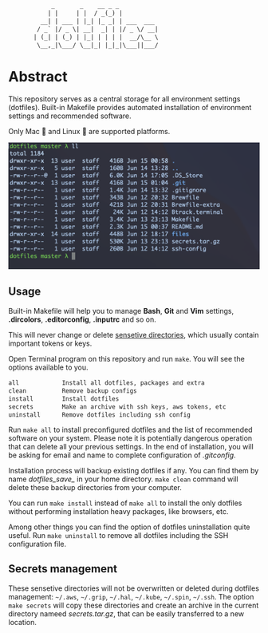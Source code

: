 ```
            _       _    __ _ _
           | |     | |  / _(_) |
         __| | ___ | |_| |_ _| | ___  ___
        / _` |/ _ \| __|  _| | |/ _ \/ __|
       | (_| | (_) | |_| | | | |  __/\__ \
        \__,_|\___/ \__|_| |_|_|\___||___/
```

# Abstract

This repository serves as a central storage for all environment settings (dotfiles).
Built-in Makefile provides automated installation of environment settings
and recommended software.

Only Mac 🍏 and Linux 🐧 are supported platforms.

![](assets/screenshot.png)

## Usage

Built-in Makefile will help you to manage **Bash**, **Git** and **Vim** settings,
**.dircolors**, **.editorconfig**, **.inputrc** and so on.

This will never change or delete [sensetive directories](#secrets-management),
which usually contain important tokens or keys.

Open Terminal program on this repository and run `make`.
You will see the options available to you.

```
all            Install all dotfiles, packages and extra
clean          Remove backup configs
install        Install dotfiles
secrets        Make an archive with ssh keys, aws tokens, etc
uninstall      Remove dotfiles including ssh config
```

Run `make all` to install preconfigured dotfiles and the list of recommended software
on your system. Please note it is potentially dangerous operation that can delete
all your previous settings. In the end of installation, you will be asking for
email and name to complete configuration of *.gitconfig*.

Installation process will backup existing dotfiles if any.
You can find them by name *dotfiles_save_* in your home directory.
`make clean` command will delete these backup directories from your computer.

You can run `make install` instead of `make all` to install the only dotfiles
without performing installation heavy packages, like browsers, etc.

Among other things you can find the option of dotfiles uninstallation quite useful.
Run `make uninstall` to remove all dotfiles including the SSH configuration file.

## Secrets management

These sensetive directories will not be overwritten or deleted during
dotfiles management: `~/.aws`, `~/.grip`, `~/.hal`, `~/.kube`, `~/.spin`, `~/.ssh`.
The option `make secrets` will copy these directories and create
an archive in the current directory nameed *secrets.tar.gz*,
that can be easily transferred to a new location.
